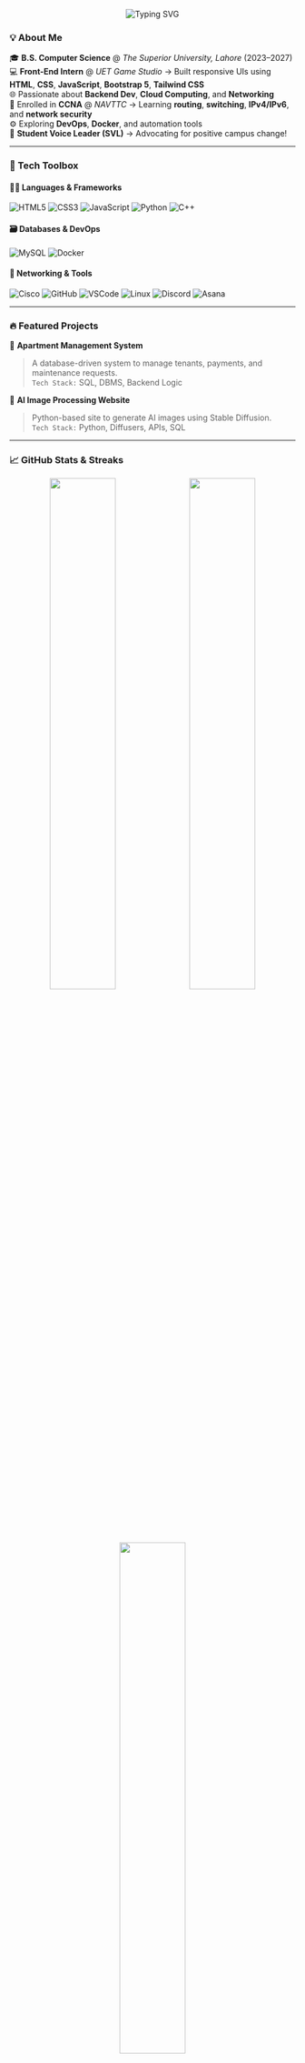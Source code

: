 <p align="center">
  <img src="https://readme-typing-svg.herokuapp.com?font=Fira+Code&size=24&pause=1000&color=F7971E&center=true&vCenter=true&width=900&lines=Hi+👋+I'm+Muhammad+Shumail+Affan;CS+Student+%7C+Web+Dev+%7C+Network+Enthusiast;Frontend+to+Fullstack+Journey+in+Progress..." alt="Typing SVG" />
</p>




### 💡 About Me

🎓 **B.S. Computer Science** @ *The Superior University, Lahore* (2023–2027)  
💻 **Front-End Intern** @ *UET Game Studio* → Built responsive UIs using **HTML**, **CSS**, **JavaScript**, **Bootstrap 5**, **Tailwind CSS**  
🌐 Passionate about **Backend Dev**, **Cloud Computing**, and **Networking**  
🧠 Enrolled in **CCNA** @ *NAVTTC* → Learning **routing**, **switching**, **IPv4/IPv6**, and **network security**  
⚙️ Exploring **DevOps**, **Docker**, and automation tools  
🎤 **Student Voice Leader (SVL)** → Advocating for positive campus change!

---

### 🧰 Tech Toolbox

#### 👨‍💻 Languages & Frameworks
![HTML5](https://img.shields.io/badge/HTML-E34F26?style=for-the-badge&logo=html5&logoColor=white)
![CSS3](https://img.shields.io/badge/CSS-1572B6?style=for-the-badge&logo=css3&logoColor=white)
![JavaScript](https://img.shields.io/badge/JS-F7DF1E?style=for-the-badge&logo=javascript&logoColor=black)
![Python](https://img.shields.io/badge/Python-3776AB?style=for-the-badge&logo=python&logoColor=white)
![C++](https://img.shields.io/badge/C++-00599C?style=for-the-badge&logo=cplusplus&logoColor=white)

#### 🗃️ Databases & DevOps
![MySQL](https://img.shields.io/badge/MySQL-005C84?style=for-the-badge&logo=mysql&logoColor=white)
![Docker](https://img.shields.io/badge/Docker-2496ED?style=for-the-badge&logo=docker&logoColor=white)

#### 🔌 Networking & Tools
![Cisco](https://img.shields.io/badge/Cisco-1BA0D7?style=for-the-badge&logo=cisco&logoColor=white)
![GitHub](https://img.shields.io/badge/GitHub-181717?style=for-the-badge&logo=github&logoColor=white)
![VSCode](https://img.shields.io/badge/VSCode-007ACC?style=for-the-badge&logo=visualstudiocode&logoColor=white)
![Linux](https://img.shields.io/badge/Linux-FCC624?style=for-the-badge&logo=linux&logoColor=black)
![Discord](https://img.shields.io/badge/Discord-5865F2?style=for-the-badge&logo=discord&logoColor=white)
![Asana](https://img.shields.io/badge/Asana-273347?style=for-the-badge&logo=asana&logoColor=white)

---

### 🔥 Featured Projects

🚧 **Apartment Management System**  
> A database-driven system to manage tenants, payments, and maintenance requests.  
> `Tech Stack:` SQL, DBMS, Backend Logic

🎨 **AI Image Processing Website**  
> Python-based site to generate AI images using Stable Diffusion.  
> `Tech Stack:` Python, Diffusers, APIs, SQL

---

### 📈 GitHub Stats & Streaks

<p align="center">
  <img src="https://github-readme-stats.vercel.app/api?username=ShumailAffan&show_icons=true&theme=radical&hide_border=true" width="48%" />
  <img src="https://github-readme-streak-stats.herokuapp.com/?user=ShumailAffan&theme=radical&hide_border=true" width="48%" />
  <br/>
  <img src="https://github-readme-stats.vercel.app/api/top-langs/?username=ShumailAffan&layout=compact&theme=radical&hide_border=true" width="48%" />
</p>

---

### 🌍 Let's Connect

[![LinkedIn](https://img.shields.io/badge/LinkedIn-blue?style=for-the-badge&logo=linkedin&logoColor=white)](https://www.linkedin.com/in/shumail-affan-80179b272/)  
[![GitHub](https://img.shields.io/badge/GitHub-181717?style=for-the-badge&logo=github&logoColor=white)](https://github.com/ShumailAffan)  
[![Email](https://img.shields.io/badge/Email-D14836?style=for-the-badge&logo=gmail&logoColor=white)](mailto:shumailaffan502@gmail.com)

---

> ✨ *“Learning is my superpower. Let’s build something meaningful together!”*
